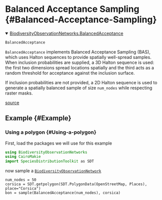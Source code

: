 
# Balanced Acceptance Sampling {#Balanced-Acceptance-Sampling}
<details class='jldocstring custom-block' open>
<summary><a id='BiodiversityObservationNetworks.BalancedAcceptance-reference-samplers-balancedacceptance' href='#BiodiversityObservationNetworks.BalancedAcceptance-reference-samplers-balancedacceptance'><span class="jlbinding">BiodiversityObservationNetworks.BalancedAcceptance</span></a> <Badge type="info" class="jlObjectType jlType" text="Type" /></summary>



```julia
BalancedAcceptance
```


`BalancedAcceptance` implements Balanced Acceptance Sampling (BAS), which uses Halton sequences to provide spatially well-spread samples. When inclusion probabilities are supplied, a 3D Halton sequence is used: the first two dimensions spread locations spatially and the third acts as a random threshold for acceptance against the inclusion surface.

If inclusion probabilities are not provided, a 2D Halton sequence is used to generate a spatially balanced sample of size `num_nodes` while respecting raster masks.


<Badge type="info" class="source-link" text="source"><a href="https://github.com/PoisotLab/BiodiversityObservationNetworks.jl/blob/a7d32bc5f6558ea22e251490da729de69bdb2c0a/src/samplers/balancedacceptance.jl#L1-L10" target="_blank" rel="noreferrer">source</a></Badge>

</details>


## Example {#Example}

### Using a polygon {#Using-a-polygon}

First, load the packages we will use for this example

```julia
using BiodiversityObservationNetworks
using CairoMakie
import SpeciesDistributionToolkit as SDT
```


now sample a [`BiodiversityObservationNetwork`](/reference/api#BiodiversityObservationNetworks.BiodiversityObservationNetwork)

```@example 1
num_nodes = 50
corsica = SDT.getpolygon(SDT.PolygonData(OpenStreetMap, Places), place="Corsica")
bon = sample(BalancedAcceptance(num_nodes), corsica)
```

